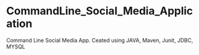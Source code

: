 # CommandLine_Social_Media_Application

Command Line Social Media App. Ceated using JAVA, Maven, Junit, JDBC, MYSQL
